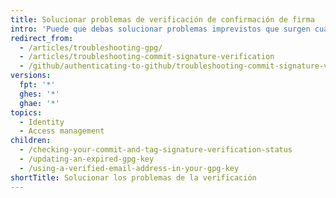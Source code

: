 ```yaml
---
title: Solucionar problemas de verificación de confirmación de firma
intro: 'Puede que debas solucionar problemas imprevistos que surgen cuando se firman confirmaciones de forma local para la verificación en {% data variables.product.product_name %}.'
redirect_from:
  - /articles/troubleshooting-gpg/
  - /articles/troubleshooting-commit-signature-verification
  - /github/authenticating-to-github/troubleshooting-commit-signature-verification/
versions:
  fpt: '*'
  ghes: '*'
  ghae: '*'
topics:
  - Identity
  - Access management
children:
  - /checking-your-commit-and-tag-signature-verification-status
  - /updating-an-expired-gpg-key
  - /using-a-verified-email-address-in-your-gpg-key
shortTitle: Solucionar los problemas de la verificación
---
```


